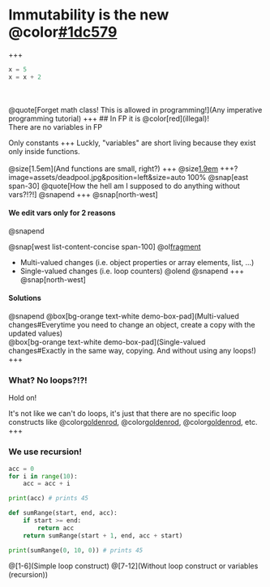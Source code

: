 # Immutability is the new @color[#1dc579](black)
+++
```python
x = 5
x = x + 2
```
<br>
<br>
@quote[Forget math class! This is allowed in programming!](Any imperative programming tutorial)
+++
## In FP it is @color[red](illegal)!
<br>
There are no variables in FP

Only constants
+++
Luckly, "variables" are short living because they exist only inside functions.
<br><br>
@size[1.5em](And functions are small, right?)
+++
@size[1.9em](So...)
+++?image=assets/deadpool.jpg&position=left&size=auto 100%
@snap[east span-30]
@quote[How the hell am I supposed to do anything without vars?!?!]
@snapend
+++
@snap[north-west]
#### We edit vars only for 2 reasons
@snapend

@snap[west list-content-concise span-100]
@ol[fragment](false)
- Multi-valued changes (i.e. object properties or array elements, list, ...)
- Single-valued changes (i.e. loop counters)
@olend
@snapend
+++
@snap[north-west]
#### Solutions
@snapend
@box[bg-orange text-white demo-box-pad](Multi-valued changes#Everytime you need to change an object, create a copy with the updated values)
<br>
@box[bg-orange text-white demo-box-pad](Single-valued changes#Exactly in the same way, copying. And without using any loops!)
+++
### What? No loops?!?!

Hold on!

It's not like we can't do loops, it's just that there are no specific loop constructs like @color[goldenrod](**for**), @color[goldenrod](**while**), @color[goldenrod](**do**), etc.
+++
### We use recursion!
```python
acc = 0
for i in range(10):
    acc = acc + i

print(acc) # prints 45

def sumRange(start, end, acc):
    if start >= end:
        return acc
    return sumRange(start + 1, end, acc + start)

print(sumRange(0, 10, 0)) # prints 45
```
@[1-6](Simple loop construct)
@[7-12](Without loop construct or variables (recursion))
